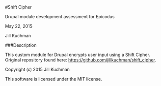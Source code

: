 #Shift Cipher

Drupal module development assessment for Epicodus

May 22, 2015

Jill Kuchman

###Description

This custom module for Drupal encrypts user input using a Shift Cipher.
Original repository found here: https://github.com/jillkuchman/shift_cipher.

Copyright (c) 2015 Jill Kuchman

This software is licensed under the MIT license.
